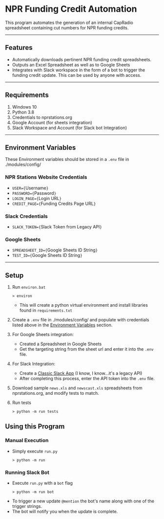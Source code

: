 # NPR Funding Credit Automation

This program automates the generation of an internal CapRadio spreadsheet containing cut numbers for NPR funding credits. 

---

## Features
- Automatically downloads pertinent NPR funding credit spreadsheets.
- Outputs an Excel Spreadsheet as well as to Google Sheets
- Integrates with Slack workspace in the form of a bot to trigger the funding credit update. This can be used by anyone with access. 

---

## Requirements
1. Windows 10
2. Python 3.8
3. Credentials to nprstations.org
3. Google Account (for sheets integration)
4. Slack Workspace and Account (for Slack bot Integration)

---

## Environment Variables

These Environment variables should be stored in a `.env` file in ./modules/config/

### NPR Stations Website Credentials
- ```USER={```Username```}```
- ```PASSWORD={```Password```}```
- ```LOGIN_PAGE={```Login URL```}```
- ```CREDIT_PAGE={```Funding Credits Page URL```}```

### Slack Credentials
- ```SLACK_TOKEN={```Slack Token from Legacy API```}```

### Google Sheets
- ```SPREADSHEET_ID={```Google Sheets ID String```}```
- ```TEST_ID={```Google Sheets ID String```}```

----

## Setup
1. Run `environ.bat`
    ```
    > environ
    ```
    - This will create a python virtual environment and install libraries found in `requirements.txt`

2. Create a `.env` file in ./modules/config/ and populate with credentials listed above in the [Environment Variables](#environment-variables) section.

3. For Google Sheets integration:
    - Created a Spreadsheet in Google Sheets
    - Get the targeting string from the sheet url and enter it into the `.env` file.

4. For Slack Integration:
    - Create a [Classic Slack App](https://slack.dev/python-slackclient/) (I know, I know...it's a legacy API)
    - After completing this process, enter the API token into the `.env` file.

5. Download sample `news.xls` and `newscast.xls` spreadsheets from nprstations.org, and modify tests to match. 

6. Run tests
    ```
    > python -m run tests
    ```


## Using this Program

### Manual Execution
- Simply execute `run.py`
    ```
    > python -m run
    ```

### Running Slack Bot
- Execute `run.py` with a `bot` flag
    ```
    > python -m run bot
    ```
- To trigger a new update `@mention` the bot's name along with one of the trigger strings. 
- The bot will notify you when the update is complete. 